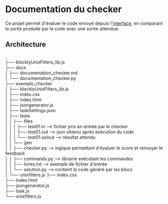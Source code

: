 # Documentation du checker

Ce projet permet d'évaluer le code envoyé depuis l'[interface](https://github.com/UnixFilters/unixfilters-franceIOI/tree/main), en comparant la sortie produite par le code avec une sortie attendue.

## Architecture

.\
├── blocklyUnixFilters_lib.js\
├── docs\
│ ├── documentation_checker.md\
│ └── documentation_checker.py\
├── exemple_checker\
│ ├── blocklyUnixFilters_lib.js\
│ ├── index.css\
│ ├── index.html\
│ ├── jsongenerator.js\
│ ├── taskSettings.json\
│ ├── tests\
│ │ ├── files\
│ │ │ ├── test01.in --> fichier pris en entrée par le checker\
│ │ │ ├── test01.out --> json obtenu après exécution du code\
│ │ │ └── test01.solout --> résultat attendu\
│ │ └── gen\
│ │ ├── checker.py --> logique permettant d'évaluer le score et renvoyer le feedback\
│ │ ├── commands.py --> librairie exécutant les commandes\
│ │ ├── livres.txt --> exemple de fichier d'entrée\
│ │ └── solution.py --> contient le code généré par les blocs\
│ └── unixfilters.js
├── index.css\
├── index.html\
├── jsongenerator.js\
├── task.js\
└── unixfilters.js
